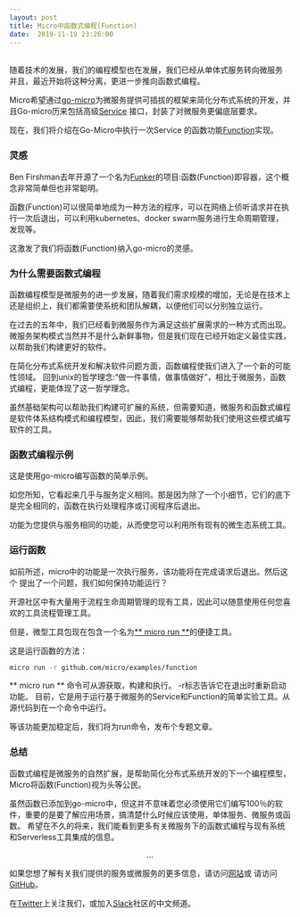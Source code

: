 ```yaml
---
layout: post
title: Micro中函数式编程(Function)
date:  2019-11-19 23:26:00
---
```

<br>
随着技术的发展，我们的编程模型也在发展，我们已经从单体式服务转向微服务
并且，最近开始将这种分离，更进一步推向函数式编程。

Micro希望通过[go-micro](https://github.com/micro/go-micro)为微服务提供可插拔的框架来简化分布式系统的开发，并且Go-micro历来包括高级[Service](https://godoc.org/github.com/micro/go-micro#Service)
接口，封装了对微服务更偏底层要求。

现在，我们将介绍在Go-Micro中执行一次Service 的函数功能[Function](https://godoc.org/github.com/micro/go-micro#Function)实现。

<script src="https://gist.github.com/asim/bfbaf036c90761879dbf6e939e5172e4.js"></script>

### 灵感

Ben Firshman去年开源了一个名为[Funker](https://github.com/bfirsh/funker)的项目:函数(Function)即容器，这个概念非常简单但也非常聪明。

函数(Function)可以很简单地成为一种方法的程序，可以在网络上侦听请求并在执行一次后退出，可以利用kubernetes、docker swarm服务进行生命周期管理，发现等。

这激发了我们将函数(Function)纳入go-micro的灵感。

### 为什么需要函数式编程

函数编程模型是微服务的进一步发展，随着我们需求规模的增加，无论是在技术上还是组织上，我们都需要使系统和团队解耦，以便他们可以分别独立运行。

在过去的五年中，我们已经看到微服务作为满足这些扩展需求的一种方式而出现。微服务架构模式当然并不是什么新鲜事物，但是我们现在已经开始定义最佳实践，以帮助我们构建更好的软件。

在简化分布式系统开发和解决软件问题方面，函数编程使我们进入了一个新的可能性领域。
回到unix的哲学理念:“做一件事情，做事情做好”，相比于微服务，函数式编程，更能体现了这一哲学理念。

虽然基础架构可以帮助我们构建可扩展的系统，但需要知道，微服务和函数式编程是软件体系结构模式和编程模型，因此，我们需要能够帮助我们使用这些模式编写软件的工具。

### 函数式编程示例

这是使用go-micro编写函数的简单示例。

如您所知，它看起来几乎与服务定义相同。那是因为除了一个小细节，它们的底下是完全相同的，函数在执行处理程序或订阅程序后退出。

功能为您提供与服务相同的功能，从而使您可以利用所有现有的微生态系统工具。

<script src="https://gist.github.com/asim/7d70cf1160ad1279597f12985fe3fbd5.js"></script>

### 运行函数

如前所述，micro中的功能是一次执行服务，该功能将在完成请求后退出。然后这个
提出了一个问题，我们如何保持功能运行？

开源社区中有大量用于流程生命周期管理的现有工具，因此可以随意使用任何您喜欢的工具流程管理工具。

但是，微型工具包现在包含一个名为[** micro run **](https://micro.mu/docs/run.html)的便捷工具。

这是运行函数的方法：

```bash
micro run -r github.com/micro/examples/function
```

** micro run ** 命令可从源获取，构建和执行。 -r标志告诉它在退出时重新启动功能。
目前，它是用于运行基于微服务的Service和Function的简单实验工具。从源代码到在一个命令中运行。

等该功能更加稳定后，我们将为run命令，发布个专题文章。

### 总结

函数式编程是微服务的自然扩展，是帮助简化分布式系统开发的下一个编程模型，Micro将函数(Function)视为头等公民。

虽然函数已添加到go-micro中，但这并不意味着您必须使用它们编写100％的软件，重要的是要了解应用场景，搞清楚什么时候应该使用，单体服务、微服务或函数。
希望在不久的将来，我们能看到更多有关微服务下的函数式编程与现有系统和Serverless工具集成的信息。

<center> <p> ... </p> </center>

如果您想了解有关我们提供的服务或微服务的更多信息，请访问[网站](https://micro.mu/blog/cn)或
请访问[GitHub](https://github.com/micro/micro-in-cn)。

在[Twitter](https://twitter.com/microhq)上关注我们，或加入[Slack](http://slack.micro.mu)社区的中文频道。
